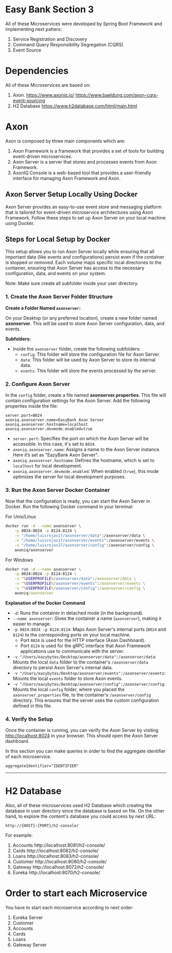 # Easy Bank Section 3

All of these Microservices were developed by Spring Boot Framework and implementing next patters:

1. Service Registration and Discovery
2. Command Query Responsibility Segregation (CQRS)
3. Event Source


# Dependencies
All of these Microservices are based on:

1. Axon.
    https://www.axoniq.io/
    https://www.baeldung.com/axon-cqrs-event-sourcing
2. H2 Database
    https://www.h2database.com/html/main.html


# Axon 

Axon is composed by three main components which are:

1. Axon Framework is a framework that provides a set of tools for building event-driven microservices.
2. Axon Server is a server that stores and processes events from Axon Framework.
3. AxonIQ Console is a web-based tool that provides a user-friendly interface for managing Axon Framework and Axon.


## Axon Server Setup Locally Using Docker

Axon Server provides an easy-to-use event store and messaging platform that is tailored for event-driven microservice
architectures using Axon Framework. Follow these steps to set up Axon Server on your local machine using Docker.

## Steps for Local Setup by Docker

This setup allows you to run Axon Server locally while ensuring that all important data (like events and configurations)
persist even if the container is stopped or removed. Each volume maps specific local directories to the container,
ensuring that Axon Server has access to the necessary configuration, data, and events on your system.

Note: Make sure create all subfolder inside your user directory.

### 1. Create the Axon Server Folder Structure

**Create a Folder Named `axonserver`:**  

   On your Desktop (or any preferred location), create a new folder named **axonserver**. This   will be used to store
   Axon Server configuration, data, and events.

**Subfolders:**

   - Inside the `axonserver` folder, create the following subfolders:
     - `config`: This folder will store the configuration file for Axon Server.
     - `data`: This folder will be used by Axon Server to store its internal data.
     - `events`: This folder will store the events processed by the server.

### 2. Configure Axon Server

In the `config` folder, create a file named **axonserver.properties**. This file will contain configuration settings 
for the Axon Server. Add the following properties inside the file:

```
server.port=8024
axoniq.axonserver.name=EasyBank Axon Server
axoniq.axonserver.hostname=localhost
axoniq.axonserver.devmode.enabled=true
```

- `server.port`: Specifies the port on which the Axon Server will be accessible. In this case, it's set to `8024`.
- `axoniq.axonserver.name`: Assigns a name to the Axon Server instance. Here it’s set as "EazyBank Axon Server".
- `axoniq.axonserver.hostname`: Defines the hostname, which is set to `localhost` for local development.
- `axoniq.axonserver.devmode.enabled`: When enabled (`true`), this mode optimizes the server for local development purposes.

### 3. Run the Axon Server Docker Container

Now that the configuration is ready, you can start the Axon Server in Docker. Run the following Docker command in your terminal:

For Unix/Linux
```bash
docker run -d --name axonserver \
    -p 8024:8024 -p 8124:8124 \
    -v "/home/luisrojas17/axonserver/data":/axonserver/data \
    -v "/home/luisrojas17/axonserver/events":/axonserver/events \
    -v "/home/luisrojas17/axonserver/config":/axonserver/config \
    axoniq/axonserver
```

For Windows
```bat
docker run -d --name axonserver \
    -p 8024:8024 -p 8124:8124 \
    -v "%USERPROFILE%/axonserver/data":/axonserver/data \
    -v "%USERPROFILE%/axonserver/events":/axonserver/events \
    -v "%USERPROFILE%/axonserver/config":/axonserver/config \
    axoniq/axonserver
```

**Explanation of the Docker Command**

- `-d`: Runs the container in detached mode (in the background).
- `--name axonserver`: Gives the container a name (`axonserver`), making it easier to manage.
- `-p 8024:8024 -p 8124:8124`: Maps Axon Server's internal ports (`8024` and `8124`) to the corresponding ports on your local machine. 
  - Port `8024` is used for the HTTP interface (Axon Dashboard).
  - Port `8124` is used for the gRPC interface that Axon Framework applications use to communicate with the server.
- `-v "/Users/eazybytes/Desktop/axonserver/data":/axonserver/data`: Mounts the local `data` folder to the container's `/axonserver/data` directory to persist Axon Server's internal data.
- `-v "/Users/eazybytes/Desktop/axonserver/events":/axonserver/events`: Mounts the local `events` folder to store Axon events.
- `-v "/Users/eazybytes/Desktop/axonserver/config":/axonserver/config`: Mounts the local `config` folder, where you placed the `axonserver.properties` file, to the container's `/axonserver/config` directory. This ensures that the server uses the custom configuration defined in this file.

### 4. Verify the Setup

Once the container is running, you can verify the Axon Server by visiting [http://localhost:8024](http://localhost:8024) in your browser.
This should open the Axon Server dashboard.

In this section you can make queries in order to find the aggregate identifier of each microservice.
    
    aggregateIdentifier="IDENTIFIER"

---

# H2 Database
Also, all of these microservices used H2 Database which creating the database in user directory since the database 
is based on file. On the other hand, to explore the content's database you could access by next URL:

    http://{HOST}:{PORT}/h2-console/

For example:

1. Accounts
    http://localhost:8081/h2-console/
2. Cards
    http://localhost:8082/h2-console/
3. Loans
    http://localhost:8083/h2-console/
4. Customer
    http://localhost:8080/h2-console/
5. Gateway
    http://localhost:8072/h2-console/
6. Eureka
    http://localhost:8070/h2-console/ 


# Order to start each Microservice
You have to start each microservice according to next order:

1. Eureka Server
2. Customer
3. Accounts
4. Cards
5. Loans
6. Gateway Server
